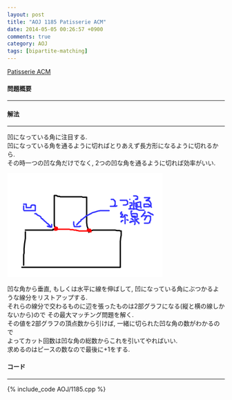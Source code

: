 ```yaml
---
layout: post
title: "AOJ 1185 Patisserie ACM"
date: 2014-05-05 00:26:57 +0900
comments: true
category: AOJ
tags: [bipartite-matching]
---
```


[Patisserie ACM](http://judge.u-aizu.ac.jp/onlinejudge/description.jsp?id=1185)

#### 問題概要

****

#### 解法

****

凹になっている角に注目する.  
凹になっている角を通るように切ればとりあえず長方形になるように切れるから.  
その時一つの凹な角だけでなく, 2つの凹な角を通るように切れば効率がいい.  

![aoj1185-01](/images/aoj1185-01.png)  

凹な角から垂直, もしくは水平に線を伸ばして, 凹になっている角にぶつかるような線分をリストアップする.  
それらの線分で交わるものに辺を張ったものは2部グラフになる(縦と横の線しかないから)ので
その最大マッチング問題を解く.  
その値を2部グラフの頂点数から引けば, 一緒に切られた凹な角の数がわかるので  
よってカット回数は凹な角の総数からこれを引いてやればいい.  
求めるのはピースの数なので最後に+1をする.  

#### コード

****

{% include_code AOJ/1185.cpp %}

